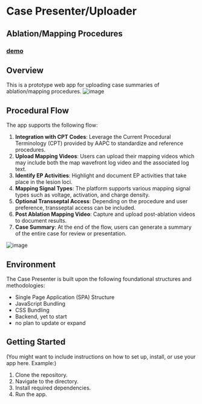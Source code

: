 # Case Presenter/Uploader
## Ablation/Mapping Procedures

### [demo](https://case826.netlify.app/)

## Overview

This is a prototype web app for uploading case summaries of ablation/mapping procedures.
![image](https://github.com/metatatt/handChecker/assets/100538673/68c6a5b8-3539-4c1e-b7c4-d6fe479fd332)

## Procedural Flow

The app supports the following flow:

1. **Integration with CPT Codes**: Leverage the Current Procedural Terminology (CPT) provided by AAPC to standardize and reference procedures.
2. **Upload Mapping Videos**: Users can upload their mapping videos which may include both the map wavefront log video and the associated log text.
3. **Identify EP Activities**: Highlight and document EP activities that take place in the lesion loci.
4. **Mapping Signal Types**: The platform supports various mapping signal types such as voltage, activation, and charge density.
5. **Optional Transseptal Access**: Depending on the procedure and user preference, transseptal access can be included.
6. **Post Ablation Mapping Video**: Capture and upload post-ablation videos to document results.
7. **Case Summary**: At the end of the flow, users can generate a summary of the entire case for review or presentation.

![image](https://github.com/metatatt/case826/assets/100538673/84eab349-273a-45a4-b1ae-0fb664d27bfa)

## Environment

The Case Presenter is built upon the following foundational structures and methodologies:

- Single Page Application (SPA) Structure
- JavaScript Bundling
- CSS Bundling
- Backend, yet to start
- no plan to update or expand

## Getting Started

(You might want to include instructions on how to set up, install, or use your app here. Example:)

1. Clone the repository.
2. Navigate to the directory.
3. Install required dependencies.
4. Run the app.
